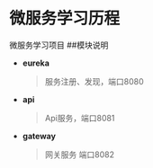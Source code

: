 # 微服务学习历程
微服务学习项目
##模块说明
* **eureka**
  > 服务注册、发现，端口8080
* **api**
  > Api服务，端口8081
* **gateway**
  > 网关服务 端口8082
